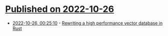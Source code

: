 # [Published on 2022-10-26](index.md)

* [2022-10-26, 00:25:10](https://lobste.rs/s/iuviji/rewriting_high_performance_vector) - [Rewriting a high performance vector database in Rust](https://www.pinecone.io/learn/rust-rewrite/)
